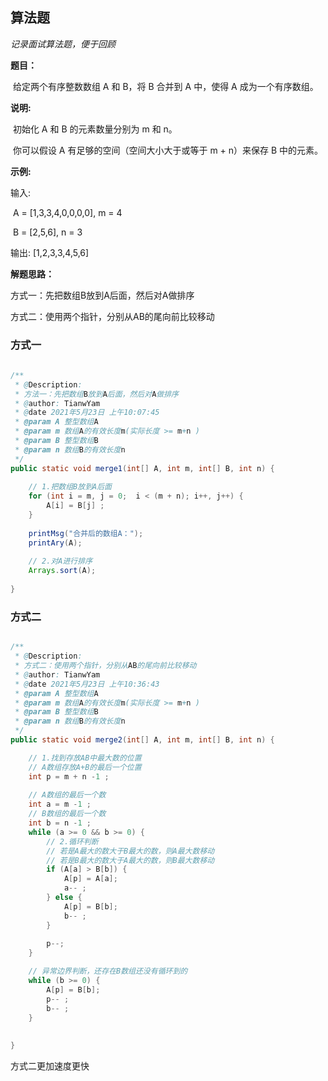 ## 算法题





*记录面试算法题，便于回顾*







**题目：**

​	给定两个有序整数数组 A 和 B，将 B 合并到 A 中，使得 A 成为一个有序数组。



**说明:** 

​	初始化 A 和 B 的元素数量分别为 m 和 n。 

​	你可以假设 A 有足够的空间（空间大小大于或等于 m + n）来保存 B 中的元素。 



**示例:** 

输入: 

​	A = [1,3,3,4,0,0,0,0],  m = 4 

​	B = [2,5,6], n = 3 

输出: [1,2,3,3,4,5,6]



**解题思路：**

方式一：先把数组B放到A后面，然后对A做排序

方式二：使用两个指针，分别从AB的尾向前比较移动







### 方式一



~~~java
	
/**
 * @Description: 
 * 方法一：先把数组B放到A后面，然后对A做排序
 * @author: TianwYam
 * @date 2021年5月23日 上午10:07:45
 * @param A 整型数组A
 * @param m 数组A的有效长度m(实际长度 >= m+n )
 * @param B 整型数组B
 * @param n 数组B的有效长度n
 */
public static void merge1(int[] A, int m, int[] B, int n) {
	
	// 1.把数组B放到A后面
	for (int i = m, j = 0;  i < (m + n); i++, j++) {
		A[i] = B[j] ;
	}
	
	printMsg("合并后的数组A：");
	printAry(A);
	
	// 2.对A进行排序
	Arrays.sort(A);
	
}
~~~





### 方式二



~~~java

/**
 * @Description: 
 * 方式二：使用两个指针，分别从AB的尾向前比较移动
 * @author: TianwYam
 * @date 2021年5月23日 上午10:36:43
 * @param A 整型数组A
 * @param m 数组A的有效长度m(实际长度 >= m+n )
 * @param B 整型数组B
 * @param n 数组B的有效长度n
 */
public static void merge2(int[] A, int m, int[] B, int n) {

	// 1.找到存放AB中最大数的位置
	// A数组存放A+B的最后一个位置
	int p = m + n -1 ;
	
	// A数组的最后一个数
	int a = m -1 ;
	// B数组的最后一个数
	int b = n -1 ;
	while (a >= 0 && b >= 0) {
		// 2.循环判断
		// 若是A最大的数大于B最大的数，则A最大数移动
		// 若是B最大的数大于A最大的数，则B最大数移动
		if (A[a] > B[b]) {
			A[p] = A[a];
			a-- ;
		} else {
			A[p] = B[b];
			b-- ;
		}
		
		p--;
	}

	// 异常边界判断，还存在B数组还没有循环到的
	while (b >= 0) {
		A[p] = B[b];
		p-- ;
		b-- ; 
	}
	
	
}

~~~



方式二更加速度更快





